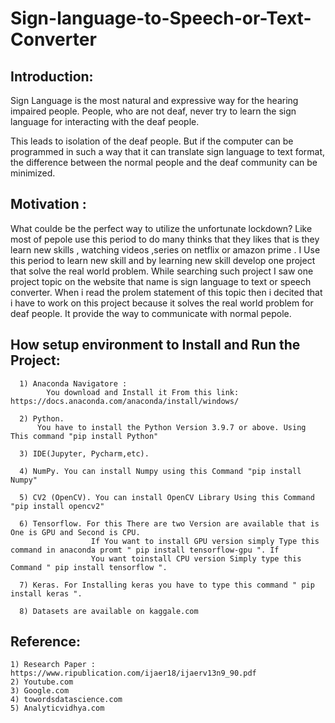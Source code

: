 # Sign-language-to-Speech-or-Text-Converter
## Introduction:
Sign Language is the most natural and expressive way for the
hearing impaired people. People, who are not deaf, never try
to learn the sign language for interacting with the deaf people.

This leads to isolation of the deaf people. But if the computer
can be programmed in such a way that it can translate sign
language to text format, the difference between the normal
people and the deaf community can be minimized. 

## Motivation : 
  What coulde be the perfect way to utilize the unfortunate lockdown? Like most of pepole use this period to do many thinks that they likes that is they learn new skills , watching videos ,series on netflix or amazon prime . I Use this period to learn new skill and by learning new skill develop one project that solve the real world problem. While searching such project I saw one project topic on the website that name is sign language to text or speech converter. When i read the prolem statement of this topic then i decited that i have to work on this project because it solves the real world problem for deaf people. It provide the way to communicate with normal pepole.



## How setup environment to Install and Run the Project:
      1) Anaconda Navigatore : 
            You download and Install it From this link: https://docs.anaconda.com/anaconda/install/windows/
            
      2) Python.
          You have to install the Python Version 3.9.7 or above. Using This command "pip install Python"
          
      3) IDE(Jupyter, Pycharm,etc).

      4) NumPy. You can install Numpy using this Command "pip install Numpy"

      5) CV2 (OpenCV). You can install OpenCV Library Using this Command "pip install opencv2"

      6) Tensorflow. For this There are two Version are available that is One is GPU and Second is CPU.
                      If You want to install GPU version simply Type this command in anaconda promt " pip install tensorflow-gpu ". If 
                      You want toinstall CPU version Simply type this Command " pip install tensorflow ". 

      7) Keras. For Installing keras you have to type this command " pip install keras ".
      
      8) Datasets are available on kaggale.com
      
      
## Reference:
    1) Research Paper : https://www.ripublication.com/ijaer18/ijaerv13n9_90.pdf
    2) Youtube.com
    3) Google.com
    4) towordsdatascience.com
    5) Analyticvidhya.com
